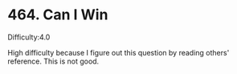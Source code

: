 # 464. Can I Win

Difficulty:4.0

High difficulty because I figure out this question by reading others' reference. This is not good.